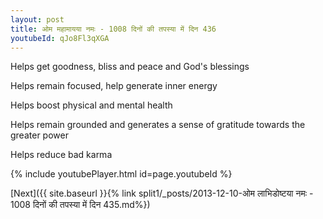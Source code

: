 ```yaml
---
layout: post
title: ओम महामायया नमः - 1008 दिनों की तपस्या में दिन 436
youtubeId: qJo8Fl3qXGA
---
```

 
 
Helps get goodness, bliss and peace and God's blessings
 
Helps remain focused, help generate inner energy 
 
Helps boost physical and mental health 
 
Helps remain grounded and generates a sense of gratitude towards the greater power 
 
Helps reduce bad karma
 
 
 
 


{% include youtubePlayer.html id=page.youtubeId %}
 
[Next]({{ site.baseurl }}{% link  split1/_posts/2013-12-10-ओम लाभिडोष्टया नमः - 1008 दिनों की तपस्या में दिन 435.md%})
 

